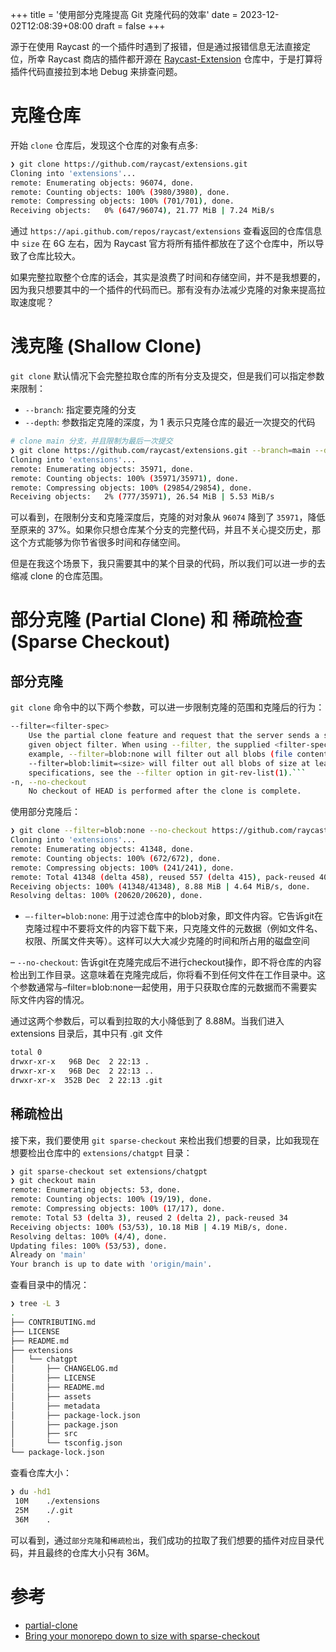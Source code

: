 +++
title = '使用部分克隆提高 Git 克隆代码的效率'
date = 2023-12-02T12:08:39+08:00
draft = false
+++

源于在使用 Raycast 的一个插件时遇到了报错，但是通过报错信息无法直接定位，所幸 Raycast 商店的插件都开源在 [Raycast-Extension](!https://github.com/raycast/extensions.git) 仓库中，于是打算将插件代码直接拉到本地 Debug 来排查问题。

# 克隆仓库

开始 `clone` 仓库后，发现这个仓库的对象有点多:

```bash
❯ git clone https://github.com/raycast/extensions.git
Cloning into 'extensions'...
remote: Enumerating objects: 96074, done.
remote: Counting objects: 100% (3980/3980), done.
remote: Compressing objects: 100% (701/701), done.
Receiving objects:   0% (647/96074), 21.77 MiB | 7.24 MiB/s
```

通过 `https://api.github.com/repos/raycast/extensions` 查看返回的仓库信息中 `size` 在 6G 左右，因为 Raycast 官方将所有插件都放在了这个仓库中，所以导致了仓库比较大。

如果完整拉取整个仓库的话会，其实是浪费了时间和存储空间，并不是我想要的，因为我只想要其中的一个插件的代码而已。那有没有办法减少克隆的对象来提高拉取速度呢？

# 浅克隆 (Shallow Clone)

`git clone` 默认情况下会完整拉取仓库的所有分支及提交，但是我们可以指定参数来限制：

- `--branch`: 指定要克隆的分支
- `--depth`: 参数指定克隆的深度，为 1 表示只克隆仓库的最近一次提交的代码

```bash
# clone main 分支，并且限制为最后一次提交
❯ git clone https://github.com/raycast/extensions.git --branch=main --depth=1
Cloning into 'extensions'...
remote: Enumerating objects: 35971, done.
remote: Counting objects: 100% (35971/35971), done.
remote: Compressing objects: 100% (29854/29854), done.
Receiving objects:   2% (777/35971), 26.54 MiB | 5.53 MiB/s
```

可以看到，在限制分支和克隆深度后，克隆的对对象从 `96074` 降到了 `35971`，降低至原来的 37%。如果你只想仓库某个分支的完整代码，并且不关心提交历史，那这个方式能够为你节省很多时间和存储空间。

但是在我这个场景下，我只需要其中的某个目录的代码，所以我们可以进一步的去缩减 clone 的仓库范围。

# 部分克隆 (Partial Clone) 和 稀疏检查 (Sparse Checkout)

## 部分克隆

`git clone` 命令中的以下两个参数，可以进一步限制克隆的范围和克隆后的行为：

```bash
--filter=<filter-spec>
    Use the partial clone feature and request that the server sends a subset of reachable objects according to a
    given object filter. When using --filter, the supplied <filter-spec> is used for the partial clone filter. For
    example, --filter=blob:none will filter out all blobs (file contents) until needed by Git. Also,
    --filter=blob:limit=<size> will filter out all blobs of size at least <size>. For more details on filter
    specifications, see the --filter option in git-rev-list(1).```
-n, --no-checkout
    No checkout of HEAD is performed after the clone is complete.
```

使用部分克隆后：

```bash
❯ git clone --filter=blob:none --no-checkout https://github.com/raycast/extensions.git
Cloning into 'extensions'...
remote: Enumerating objects: 41348, done.
remote: Counting objects: 100% (672/672), done.
remote: Compressing objects: 100% (241/241), done.
remote: Total 41348 (delta 458), reused 557 (delta 415), pack-reused 40676
Receiving objects: 100% (41348/41348), 8.88 MiB | 4.64 MiB/s, done.
Resolving deltas: 100% (20620/20620), done.
```

- `–-filter=blob:none`: 用于过滤仓库中的blob对象，即文件内容。它告诉git在克隆过程中不要将文件的内容下载下来，只克隆文件的元数据（例如文件名、权限、所属文件夹等）。这样可以大大减少克隆的时间和所占用的磁盘空间

– `--no-checkout`: 告诉git在克隆完成后不进行checkout操作，即不将仓库的内容检出到工作目录。这意味着在克隆完成后，你将看不到任何文件在工作目录中。这个参数通常与–filter=blob:none一起使用，用于只获取仓库的元数据而不需要实际文件内容的情况。

通过这两个参数后，可以看到拉取的大小降低到了 8.88M。当我们进入 extensions 目录后，其中只有 .git 文件

```bash
total 0
drwxr-xr-x   96B Dec  2 22:13 .
drwxr-xr-x   96B Dec  2 22:13 ..
drwxr-xr-x  352B Dec  2 22:13 .git
```

## 稀疏检出

接下来，我们要使用 `git sparse-checkout` 来检出我们想要的目录，比如我现在想要检出仓库中的 `extensions/chatgpt` 目录：

```bash
❯ git sparse-checkout set extensions/chatgpt
❯ git checkout main
remote: Enumerating objects: 53, done.
remote: Counting objects: 100% (19/19), done.
remote: Compressing objects: 100% (17/17), done.
remote: Total 53 (delta 3), reused 2 (delta 2), pack-reused 34
Receiving objects: 100% (53/53), 10.18 MiB | 4.19 MiB/s, done.
Resolving deltas: 100% (4/4), done.
Updating files: 100% (53/53), done.
Already on 'main'
Your branch is up to date with 'origin/main'.
```

查看目录中的情况：

```bash
❯ tree -L 3
.
├── CONTRIBUTING.md
├── LICENSE
├── README.md
├── extensions
│   └── chatgpt
│       ├── CHANGELOG.md
│       ├── LICENSE
│       ├── README.md
│       ├── assets
│       ├── metadata
│       ├── package-lock.json
│       ├── package.json
│       ├── src
│       └── tsconfig.json
└── package-lock.json
```

查看仓库大小：

```bash
❯ du -hd1
 10M	./extensions
 25M	./.git
 36M	.
```

可以看到，通过`部分克隆`和`稀疏检出`，我们成功的拉取了我们想要的插件对应目录代码，并且最终的仓库大小只有 36M。

# 参考
- [partial-clone](!https://git-scm.com/docs/partial-clone)
- [Bring your monorepo down to size with sparse-checkout](!https://github.blog/2020-01-17-bring-your-monorepo-down-to-size-with-sparse-checkout/)
